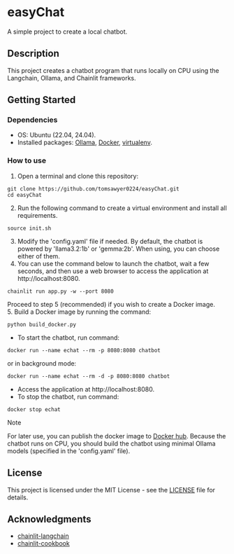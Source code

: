 # easyChat

A simple project to create a local chatbot.

## Description

This project creates a chatbot program that runs locally on CPU using the Langchain, Ollama, and Chainlit frameworks.

## Getting Started

### Dependencies

* OS: Ubuntu (22.04, 24.04).
* Installed packages: [Ollama](https://ollama.com/download/linux), [Docker](https://docs.docker.com/engine/install/ubuntu/), [virtualenv](https://virtualenv.pypa.io/en/latest/installation.html).

### How to use

1. Open a terminal and clone this repository:

```
git clone https://github.com/tomsawyer0224/easyChat.git
cd easyChat
```
2. Run the following command to create a virtual environment and install all requirements.
```
source init.sh
```
3. Modify the 'config.yaml' file if needed. By default, the chatbot is powered by 'llama3.2:1b' or 'gemma:2b'. When using, you can choose either of them.
4. You can use the command below to launch the chatbot, wait a few seconds, and then use a web browser to access the application at http://localhost:8080.
```
chainlit run app.py -w --port 8080
```
Proceed to step 5 (recommended) if you wish to create a Docker image.\
5. Build a Docker image by running the command:
```
python build_docker.py
```
* To start the chatbot, run command:
```
docker run --name echat --rm -p 8080:8080 chatbot
```
or in background mode:
```
docker run --name echat --rm -d -p 8080:8080 chatbot
```
* Access the application at http://localhost:8080.
* To stop the chatbot, run command:
```
docker stop echat
```
> [!Note]
> For later use, you can publish the docker image to [Docker hub](https://hub.docker.com/). Because the chatbot runs on CPU, you should build the chatbot using minimal Ollama models (specified in the 'config.yaml' file).

## License

This project is licensed under the MIT License - see the [LICENSE](./LICENSE) file for details.

## Acknowledgments
* [chainlit-langchain](https://docs.chainlit.io/integrations/langchain)
* [chainlit-cookbook](https://github.com/Chainlit/cookbook/tree/main/aws-ecs-deployment)
